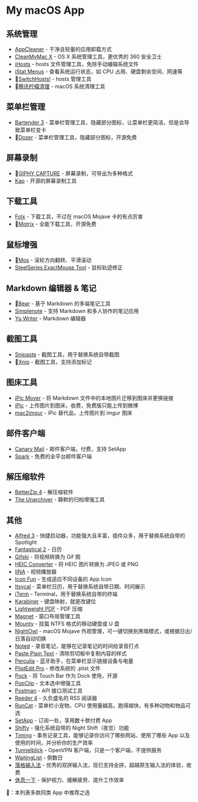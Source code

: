 # My macOS App

## 系统管理

- [AppCleaner](https://freemacsoft.net/appcleaner/) - 干净且轻量的应用卸载方式
- [CleanMyMac X](https://macpaw.com/cleanmymac) - OS X 系统管理工具，更优秀的 360 安全卫士
- [iHosts](https://github.com/toolinbox/iHosts) - hosts 文件管理工具，免除手动编辑系统文件
- [iStat Menus](https://bjango.com/mac/istatmenus/) - 查看系统运行状态，如 CPU 占用、硬盘剩余空间、网速等
- 🌟[SwitchHosts!](https://oldj.github.io/SwitchHosts/) - hosts 管理工具
- 🌟[腾讯柠檬清理](https://mac.gj.qq.com/) - macOS 系统清理工具

## 菜单栏管理

- [Bartender 3](https://www.macbartender.com/) - 菜单栏管理工具，隐藏部分图标，让菜单栏更简洁，但是会导致菜单栏变卡
- 🌟[Dozer](https://github.com/DozerMapper/dozer) - 菜单栏管理工具，隐藏部分图标，开源免费

## 屏幕录制

- 🌟[GIPHY CAPTURE](https://giphy.com/apps/giphycapture) - 屏幕录制，可导出为多种格式
- [Kap](https://getkap.co/) - 开源的屏幕录制工具

## 下载工具

- [Folx](https://mac.eltima.com/download-manager.html) - 下载工具，不过在 macOS Mojave 卡的有点厉害
- 🌟[Motrix](https://motrix.app/) - 全能下载工具，开源免费

## 鼠标增强

- 🌟[Mos](https://mos.caldis.me/) - 滚轮方向翻转、平滑滚动
- [SteelSeries ExactMouse Tool](https://cn.steelseries.com/engine) - 鼠标轨迹修正

## Markdown 编辑器 & 笔记

- 🌟[Bear](https://bear.app/) - 基于 Markdown 的多端笔记工具
- [Simplenote](https://simplenote.com/) - 支持 Markdown 和多人协作的笔记应用
- [Yu Writer](https://ivarptr.github.io/yu-writer.site/) - Markdown 编辑器

## 截图工具

- [Snipaste](https://www.snipaste.com/) - 截图工具，用于替换系统自带截图
- 🌟[Xnip](https://itunes.apple.com/cn/app/id1221250572) - 截图工具，支持添加标记

## 图床工具

- [iPic Mover](https://itunes.apple.com/cn/app/id1183822957) - 将 Markdown 文件中的本地图片迁移到图床并更换链接
- [iPic](https://itunes.apple.com/cn/app/id1101244278) - 上传图片到图床，收费，免费版只能上传到微博
- [mac2imgur](https://github.com/mileswd/mac2imgur) - iPic 替代品，上传图片到 imgur 图床

## 邮件客户端

- [Canary Mail](https://canarymail.io/) - 邮件客户端，付费，支持 SetApp
- [Spark](https://sparkmailapp.com/zh) - 免费的全平台邮件客户端

## 解压缩软件
- [BetterZip 4](https://macitbetter.com/) - 解压缩软件
- [The Unarchiver](https://theunarchiver.com/) - 静默的归档增强工具

## 其他

- [Alfred 3](https://www.alfredapp.com/) - 快捷启动器，功能强大且丰富，插件众多，用于替换系统自带的 Spotlight
- [Fantastical 2](https://itunes.apple.com/cn/app/id975937182) - 日历
- [Gifski](https://gif.ski/) - 将视频转换为 Gif 图
- [HEIC Converter](https://sindresorhus.com/heic-converter) - 将 HEIC 图片转换为 JPEG 或 PNG
- [IINA](https://lhc70000.github.io/iina/) - 视频播放器
- [Icon Fun](https://itunes.apple.com/cn/app/id1202847196) - 生成适应不同设备的 App Icon
- [Itsycal](https://www.mowglii.com/itsycal/) - 菜单栏日历，用于替换系统自带日期、时间展示
- [iTerm](https://www.iterm2.com/) - Terminal，用于替换系统自带的终端
- [Karabiner](https://pqrs.org/osx/karabiner/) - 键盘映射，就是改键位
- [Lightweight PDF](https://itunes.apple.com/cn/app/id1450640351) - PDF 压缩
- [Magnet](http://magnet.crowdcafe.com/) - 窗口布局管理工具
- [Mounty](http://enjoygineering.com/mounty/) - 挂载 NTFS 格式的移动硬盘或 U 盘
- [NightOwl](https://nightowl.kramser.xyz/) - macOS Mojave 外观管理，可一键切换到黑暗模式，或根据日出/日落自动切换
- [Noted](https://itunes.apple.com/cn/app/id1446580517) - 录音笔记，能够在记录笔记的时间给录音打点
- [Paste Plain Text](https://itunes.apple.com/cn/app/id1407015686) - 清除剪切板中复制内容的样式
- [Perculia](https://itunes.apple.com/cn/app/id1462633284) - 蓝牙助手，在菜单栏显示链接设备与电量
- [PlistEdit Pro](https://www.fatcatsoftware.com/plisteditpro/) - 修改系统的 .plist 文件
- [Pock](https://github.com/pigigaldi/Pock) - 将 Touch Bar 作为 Dock 使用，开源
- [PopClip](https://pilotmoon.com/popclip/) - 文本选中增强工具
- [Postman](https://www.getpostman.com/) - API 接口测试工具
- [Reeder 4](https://itunes.apple.com/cn/app/id1449412482) - 久负盛名的 RSS 阅读器
- [RunCat](https://itunes.apple.com/cn/app/id1429033973) - 菜单栏小宠物，CPU 使用量越高，跑得越快，有多种动物和物品可选
- [SetApp](https://setapp.com/) - 订阅一处，享用数十款付费 App
- [Shifty](https://shifty.natethompson.io/en/) - 强化系统自带的 Night Shift（夜览）功能
- [Timing](https://timingapp.com/) - 事务记录工具，能够记录你访问了哪些网站、使用了哪些 App 以及使用的时间，并分析你的生产效率
- [Tunnelblick](https://tunnelblick.net/) - OpenVPN 客户端，只是一个客户端，不提供服务
- [WaitingList](http://www.waitinglist.maxgribov.pro/) - 倒数日
- [落格输入法](https://im.logcg.com/loginputmac2) - 优秀的双拼输入法，现已支持全拼，超越原生输入法的体验，收费
- [休息一下](https://itunes.apple.com/cn/app/id1457158844) - 保护视力、缓解疲劳、提升工作效率

🌟：本列表多款同类 App 中推荐之选
